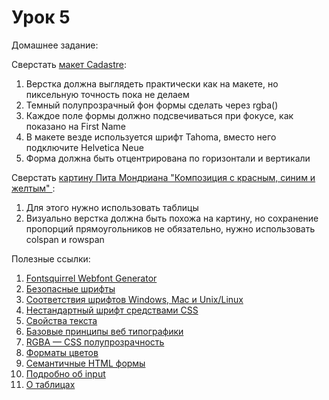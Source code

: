 # Урок 5

Домашнее задание:

Сверстать [макет Cadastre](homework5.psd):

1. Верстка должна выглядеть практически как на макете, но пиксельную точность пока не делаем
2. Темный полупрозрачный фон формы сделать через rgba()
3. Каждое поле формы должно подсвечиваться при фокусе, как показано на First Name
4. В макете везде используется шрифт Tahoma, вместо него подключите Helvetica Neue
5. Форма должна быть отцентрирована по горизонтали и вертикали

Сверстать [картину Пита Мондриана "Композиция с красным, синим и желтым" ](table/homework5_table.png):

1. Для этого нужно использовать таблицы
2. Визуально верстка должна быть похожа на картину, но сохранение пропорций прямоугольников не обязательно, нужно использовать colspan и rowspan


Полезные ссылки:

1. [Fontsquirrel Webfont Generator](http://www.fontsquirrel.com/tools/webfont-generator)
2. [Безопасные шрифты](http://www.xiper.net/collect/html-and-css-tricks/typographics/safe-fonts.html)
3. [Соответствия шрифтов Windows, Mac и Unix/Linux](http://www.xiper.net/collect/html-and-css-tricks/typographics/safe-fonts-part2.html)
4. [Нестандартный шрифт средствами CSS](http://www.xiper.net/collect/html-and-css-tricks/typographics/font-face-non-standart-fonts-on-css.html)
5. [Свойства текста](http://htmlbook.ru/content/svoystva-teksta)
6. [Базовые принципы веб типографики](http://www.wearymax.ru/webmasters/typographic/)
7. [RGBA — CSS полупрозрачность](http://www.xiper.net/collect/html-and-css-tricks/css-tricks/rgba.html)
8. [Форматы цветов](http://htmlbook.ru/css/value/color)
9. [Семантичные HTML формы](http://www.xiper.net/learn/tegofenshuj/semantic-html-forms.html)
10. [Подробно об input](http://www.xiper.net/manuals/html/tags/input.html)
11. [О таблицах](http://htmlbook.ru/html/table)
